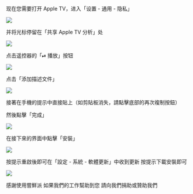 现在您需要打开 Apple TV，进入「设置 - 通用 - 隐私」

![][Privacy]

并将光标停留在「共享 Apple TV 分析」处

![][Share]

点击遥控器的「⏯ 播放」按钮

![][Remote]

点击「添加描述文件」

![][Add Profile]

接著在手機的提示中直接貼上（如剪貼板消失，請點擊底部的再次複制按鈕）

然後點擊「完成」

![][Type URL]

在接下來的界面中點擊「安裝」

![][Install Profile]

按提示重啟後即可在「設定 - 系統 - 軟體更新」中收到更新
按提示下載安裝即可

![][Update]

感謝使用嘗鮮派
如果我們的工作幫助到您
請向我們捐助或贊助我們

[Privacy]:  https://tva1.sinaimg.cn/large/008i3skNgy1gwqqdqt8t8j311q0hqdge.jpg
[Share]:  https://tva1.sinaimg.cn/large/008i3skNgy1gwqrjc3zbpj311q0hqdgc.jpg
[Remote]:  https://tva1.sinaimg.cn/large/008i3skNgy1gwqrptfoy4j30he0hqdfx.jpg
[Add Profile]:  https://tva1.sinaimg.cn/large/008i3skNgy1gwqrjq2216j311q0hq3yw.jpg
[Type URL]:  https://tva1.sinaimg.cn/large/008i3skNgy1gwqrjxzzaaj30hv0hqmxa.jpg
[Install Profile]:  https://tva1.sinaimg.cn/large/008i3skNgy1gwqrihdjz6j311q0hqdgc.jpg
[Update]:  https://tva1.sinaimg.cn/large/008i3skNgy1gwqrnswkn5j311q0hqmxd.jpg